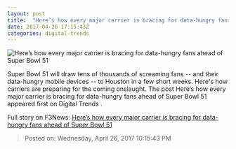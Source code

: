 ```yaml
---
layout: post
title:  "Here’s how every major carrier is bracing for data-hungry fans ahead of Super Bowl 51"
date: 2017-04-26 17:15:43Z
categories: digital-trends
---
```


![Here’s how every major carrier is bracing for data-hungry fans ahead of Super Bowl 51](http://icdn3.digitaltrends.com/image/how-to-stream-the-super-bowl-online-1200x630-c.jpg)

Super Bowl 51 will draw tens of thousands of screaming fans -- and their data-hungry mobile devices -- to Houston in a few short weeks. Here's how carriers are preparing for the coming onslaught. The post Here’s how every major carrier is bracing for data-hungry fans ahead of Super Bowl 51 appeared first on Digital Trends .


Full story on F3News: [Here’s how every major carrier is bracing for data-hungry fans ahead of Super Bowl 51](http://www.f3nws.com/n/TnNDyD)

> Posted on: Wednesday, April 26, 2017 10:15:43 PM
